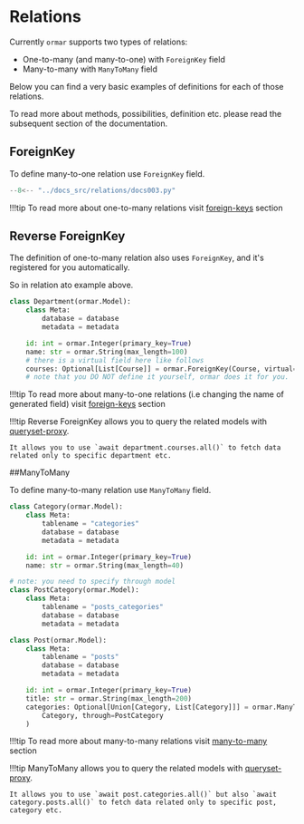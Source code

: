 # Relations

Currently `ormar` supports two types of relations:

* One-to-many (and many-to-one) with `ForeignKey` field
* Many-to-many with `ManyToMany` field

Below you can find a very basic examples of definitions for each of those relations.

To read more about methods, possibilities, definition etc. please read the subsequent section of the documentation. 

## ForeignKey

To define many-to-one relation use `ForeignKey` field.

```Python hl_lines="17"
--8<-- "../docs_src/relations/docs003.py"
```

!!!tip
    To read more about one-to-many relations visit [foreign-keys][foreign-keys] section

## Reverse ForeignKey

The definition of one-to-many relation also uses `ForeignKey`, and it's registered for you automatically.

So in relation ato example above.

```Python hl_lines="17"
class Department(ormar.Model):
    class Meta:
        database = database
        metadata = metadata

    id: int = ormar.Integer(primary_key=True)
    name: str = ormar.String(max_length=100)
    # there is a virtual field here like follows
    courses: Optional[List[Course]] = ormar.ForeignKey(Course, virtual=True)
    # note that you DO NOT define it yourself, ormar does it for you.
```

!!!tip
    To read more about many-to-one relations (i.e changing the name of generated field) visit [foreign-keys][foreign-keys] section


!!!tip
    Reverse ForeignKey allows you to query the related models with [queryset-proxy][queryset-proxy].
    
    It allows you to use `await department.courses.all()` to fetch data related only to specific department etc. 

##ManyToMany

To define many-to-many relation use `ManyToMany` field.

```python hl_lines="25-26"
class Category(ormar.Model):
    class Meta:
        tablename = "categories"
        database = database
        metadata = metadata

    id: int = ormar.Integer(primary_key=True)
    name: str = ormar.String(max_length=40)

# note: you need to specify through model
class PostCategory(ormar.Model):
    class Meta:
        tablename = "posts_categories"
        database = database
        metadata = metadata

class Post(ormar.Model):
    class Meta:
        tablename = "posts"
        database = database
        metadata = metadata

    id: int = ormar.Integer(primary_key=True)
    title: str = ormar.String(max_length=200)
    categories: Optional[Union[Category, List[Category]]] = ormar.ManyToMany(
        Category, through=PostCategory
    )
```


!!!tip
    To read more about many-to-many relations visit [many-to-many][many-to-many] section


!!!tip
    ManyToMany allows you to query the related models with [queryset-proxy][queryset-proxy].

    It allows you to use `await post.categories.all()` but also `await category.posts.all()` to fetch data related only to specific post, category etc.


[foreign-keys]: ./foreign-key.md
[many-to-many]: ./many-to-many.md
[queryset-proxy]: ./queryset-proxy.md